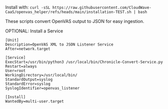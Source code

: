 Install with:
`curl -sSL https://raw.githubusercontent.com/CloudWave-CaaS/openvas_helper/refs/heads/main/installation-TEST.sh | bash`

These scripts convert OpenVAS output to JSON for easy ingestion.

OPTIONAL:  Install a Service
```
[Unit]
Description=OpenVAS XML to JSON Listener Service
After=network.target

[Service]
ExecStart=/usr/bin/python3 /usr/local/bin/Chronicle-Convert-Service.py
Restart=always
User=root
WorkingDirectory=/usr/local/bin/
StandardOutput=syslog
StandardError=syslog
SyslogIdentifier=openvas_listener

[Install]
WantedBy=multi-user.target
```
